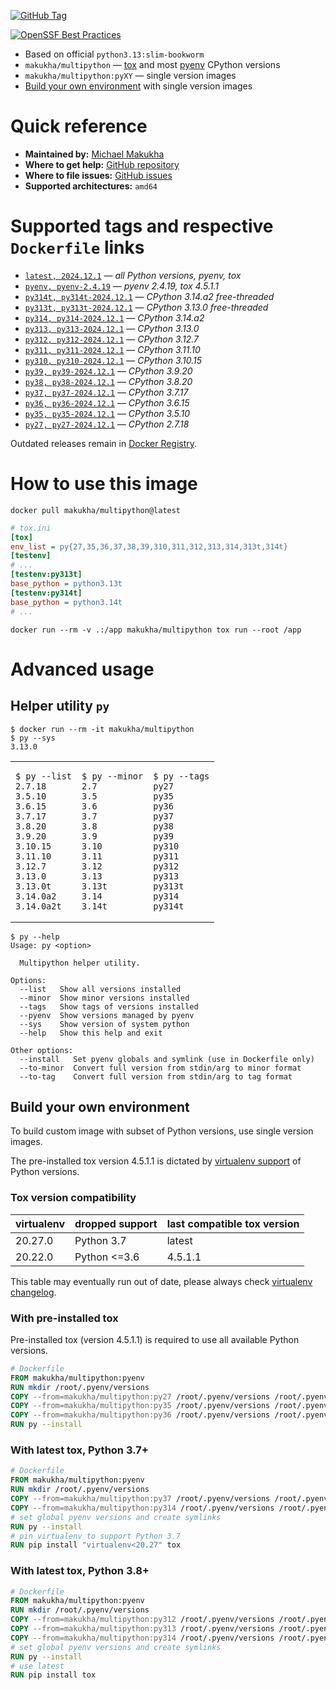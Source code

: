 [![GitHub Tag](https://img.shields.io/github/v/tag/makukha/multipython?label=GitHub%20Tag)](https://github.com/makukha/multipython)

[![OpenSSF Best Practices](https://www.bestpractices.dev/projects/9755/badge)](https://www.bestpractices.dev/projects/9755)

* Based on official `python3.13:slim-bookworm`
* `makukha/multipython` — [tox](https://tox.wiki) and most [pyenv](https://github.com/pyenv/pyenv) CPython versions
* `makukha/multipython:pyXY` — single version images
* [Build your own environment](https://github.com/makukha/multipython?tab=readme-ov-file#build-your-own-environment) with single version images


# Quick reference

* **Maintained by:** [Michael Makukha](https://github.com/makukha)
* **Where to get help:** [GitHub repository](https://github.com/makukha/multipython)
* **Where to file issues:** [GitHub issues](https://github.com/makukha/multipython/issues)
* **Supported architectures:** `amd64`


# Supported tags and respective `Dockerfile` links

* [`latest, 2024.12.1`](https://github.com/makukha/multipython/blob/v2024.12.1/Dockerfile) — *all Python versions, pyenv, tox*
* [`pyenv, pyenv-2.4.19`](https://github.com/makukha/multipython/blob/v2024.12.1/Dockerfile) — *pyenv 2.4.19, tox 4.5.1.1*
* [`py314t, py314t-2024.12.1`](https://github.com/makukha/multipython/blob/v2024.12.1/Dockerfile) — *CPython 3.14.a2 free-threaded*
* [`py313t, py313t-2024.12.1`](https://github.com/makukha/multipython/blob/v2024.12.1/Dockerfile) — *CPython 3.13.0 free-threaded*
* [`py314, py314-2024.12.1`](https://github.com/makukha/multipython/blob/v2024.12.1/Dockerfile) — *CPython 3.14.a2*
* [`py313, py313-2024.12.1`](https://github.com/makukha/multipython/blob/v2024.12.1/Dockerfile) — *CPython 3.13.0*
* [`py312, py312-2024.12.1`](https://github.com/makukha/multipython/blob/v2024.12.1/Dockerfile) — *CPython 3.12.7*
* [`py311, py311-2024.12.1`](https://github.com/makukha/multipython/blob/v2024.12.1/Dockerfile) — *CPython 3.11.10*
* [`py310, py310-2024.12.1`](https://github.com/makukha/multipython/blob/v2024.12.1/Dockerfile) — *CPython 3.10.15*
* [`py39, py39-2024.12.1`](https://github.com/makukha/multipython/blob/v2024.12.1/Dockerfile) — *CPython 3.9.20*
* [`py38, py38-2024.12.1`](https://github.com/makukha/multipython/blob/v2024.12.1/Dockerfile) — *CPython 3.8.20*
* [`py37, py37-2024.12.1`](https://github.com/makukha/multipython/blob/v2024.12.1/Dockerfile) — *CPython 3.7.17*
* [`py36, py36-2024.12.1`](https://github.com/makukha/multipython/blob/v2024.12.1/Dockerfile) — *CPython 3.6.15*
* [`py35, py35-2024.12.1`](https://github.com/makukha/multipython/blob/v2024.12.1/Dockerfile) — *CPython 3.5.10*
* [`py27, py27-2024.12.1`](https://github.co-m/makukha/multipython/blob/v2024.12.1/Dockerfile) — *CPython 2.7.18*


Outdated releases remain in [Docker Registry](https://hub.docker.com/r/makukha/multipython/tags).


# How to use this image

```shell
docker pull makukha/multipython@latest
```

```ini
# tox.ini
[tox]
env_list = py{27,35,36,37,38,39,310,311,312,313,314,313t,314t}
[testenv]
# ...
[testenv:py313t]
base_python = python3.13t
[testenv:py314t]
base_python = python3.14t
# ...
```

```shell
docker run --rm -v .:/app makukha/multipython tox run --root /app
```

# Advanced usage

## Helper utility `py`

```shell
$ docker run --rm -it makukha/multipython
$ py --sys
3.13.0
```

<table>
<tr>
<td>

```shell
$ py --list
2.7.18
3.5.10
3.6.15
3.7.17
3.8.20
3.9.20
3.10.15
3.11.10
3.12.7
3.13.0
3.13.0t
3.14.0a2
3.14.0a2t
```
</td>
<td>

```shell
$ py --minor
2.7
3.5
3.6
3.7
3.8
3.9
3.10
3.11
3.12
3.13
3.13t
3.14
3.14t
```
</td>
<td>

```shell
$ py --tags
py27
py35
py36
py37
py38
py39
py310
py311
py312
py313
py313t
py314
py314t
```
</td>
</tr>
</table>

```shell
$ py --help
Usage: py <option>

  Multipython helper utility.

Options:
  --list   Show all versions installed
  --minor  Show minor versions installed
  --tags   Show tags of versions installed
  --pyenv  Show versions managed by pyenv
  --sys    Show version of system python
  --help   Show this help and exit

Other options:
  --install   Set pyenv globals and symlink (use in Dockerfile only)
  --to-minor  Convert full version from stdin/arg to minor format
  --to-tag    Convert full version from stdin/arg to tag format
```

## Build your own environment

To build custom image with subset of Python versions, use single version images.

The pre-installed tox version 4.5.1.1 is dictated by [virtualenv support](https://virtualenv.pypa.io/en/latest/changelog.html) of Python versions.

### Tox version compatibility

| virtualenv | dropped support | last compatible tox version |
|------------|-----------------|-----------------------------|
| 20.27.0    | Python 3.7      | latest                      |
| 20.22.0    | Python <=3.6    | 4.5.1.1                     |

This table may eventually run out of date, please always check [virtualenv changelog](https://virtualenv.pypa.io/en/latest/changelog.html).

### With pre-installed tox

Pre-installed tox (version 4.5.1.1) is required to use all available Python versions.

```Dockerfile
# Dockerfile
FROM makukha/multipython:pyenv
RUN mkdir /root/.pyenv/versions
COPY --from=makukha/multipython:py27 /root/.pyenv/versions /root/.pyenv/versions/
COPY --from=makukha/multipython:py35 /root/.pyenv/versions /root/.pyenv/versions/
COPY --from=makukha/multipython:py36 /root/.pyenv/versions /root/.pyenv/versions/
RUN py --install
```

### With latest tox, Python 3.7+

```Dockerfile
# Dockerfile
FROM makukha/multipython:pyenv
RUN mkdir /root/.pyenv/versions
COPY --from=makukha/multipython:py37 /root/.pyenv/versions /root/.pyenv/versions/
COPY --from=makukha/multipython:py314 /root/.pyenv/versions /root/.pyenv/versions/
# set global pyenv versions and create symlinks
RUN py --install
# pin virtualenv to support Python 3.7
RUN pip install "virtualenv<20.27" tox
```

### With latest tox, Python 3.8+

```Dockerfile
# Dockerfile
FROM makukha/multipython:pyenv
RUN mkdir /root/.pyenv/versions
COPY --from=makukha/multipython:py312 /root/.pyenv/versions /root/.pyenv/versions/
COPY --from=makukha/multipython:py313 /root/.pyenv/versions /root/.pyenv/versions/
COPY --from=makukha/multipython:py314 /root/.pyenv/versions /root/.pyenv/versions/
# set global pyenv versions and create symlinks
RUN py --install
# use latest
RUN pip install tox
```
